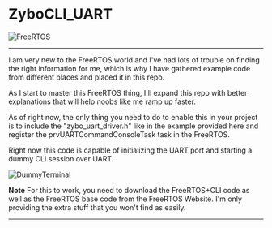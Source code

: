# ZyboCLI_UART
![FreeRTOS](https://www.freertos.org/logo.jpg)

----
I am very new to the FreeRTOS world and I've had lots of trouble on finding the right information for me, which is why I have gathered example code from different places and placed it in this repo.

As I start to master this FreeRTOS thing, I'll expand this repo with better explanations that will help noobs like me ramp up faster.

As of right now, the only thing you need to do to enable this in your project is to include the "zybo_uart_driver.h" like in the example provided here and register the prvUARTCommandConsoleTask task in the FreeRTOS.

Right now this code is capable of initializing the UART port and starting a dummy CLI session over UART.

![DummyTerminal](https://i.imgur.com/1IdFYEu.png)

**Note**
For this to work, you need to download the FreeRTOS+CLI code as well as the FreeRTOS base code from the FreeRTOS Website. I'm only providing the extra stuff that you won't find as easily.

----
